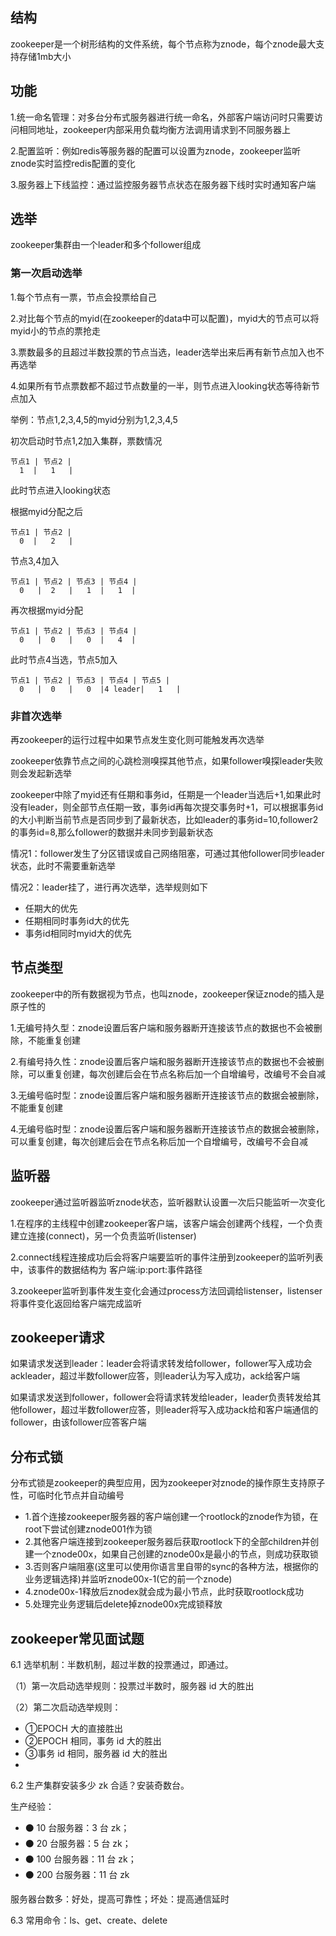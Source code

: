 ## 结构

zookeeper是一个树形结构的文件系统，每个节点称为znode，每个znode最大支持存储1mb大小

## 功能

1.统一命名管理：对多台分布式服务器进行统一命名，外部客户端访问时只需要访问相同地址，zookeeper内部采用负载均衡方法调用请求到不同服务器上

2.配置监听：例如redis等服务器的配置可以设置为znode，zookeeper监听znode实时监控redis配置的变化

3.服务器上下线监控：通过监控服务器节点状态在服务器下线时实时通知客户端

## 选举

zookeeper集群由一个leader和多个follower组成

### 第一次启动选举

1.每个节点有一票，节点会投票给自己

2.对比每个节点的myid(在zookeeper的data中可以配置)，myid大的节点可以将myid小的节点的票抢走

3.票数最多的且超过半数投票的节点当选，leader选举出来后再有新节点加入也不再选举

4.如果所有节点票数都不超过节点数量的一半，则节点进入looking状态等待新节点加入

举例：节点1,2,3,4,5的myid分别为1,2,3,4,5

初次启动时节点1,2加入集群，票数情况

```
节点1 | 节点2 |
  1  |   1   |
```

此时节点进入looking状态

根据myid分配之后

```
节点1 | 节点2 |
  0  |   2   |
```

节点3,4加入

```
节点1 | 节点2 | 节点3 | 节点4 |
  0   |  2   |   1  |   1  |
```

再次根据myid分配

```
节点1 | 节点2 | 节点3 | 节点4 |
  0   |  0   |   0  |   4  |
```

此时节点4当选，节点5加入

```
节点1 | 节点2 | 节点3 | 节点4 | 节点5 |
  0   |  0   |   0  |4 leader|   1   |
```

### 非首次选举

再zookeeper的运行过程中如果节点发生变化则可能触发再次选举

zookeeper依靠节点之间的心跳检测嗅探其他节点，如果follower嗅探leader失败则会发起新选举

zookeeper中除了myid还有任期和事务id，任期是一个leader当选后+1,如果此时没有leader，则全部节点任期一致，事务id再每次提交事务时+1，可以根据事务id的大小判断当前节点是否同步到了最新状态，比如leader的事务id=10,follower2的事务id=8,那么follower的数据并未同步到最新状态

情况1：follower发生了分区错误或自己网络阻塞，可通过其他follower同步leader状态，此时不需要重新选举

情况2：leader挂了，进行再次选举，选举规则如下

  - 任期大的优先
  - 任期相同时事务id大的优先
  - 事务id相同时myid大的优先

## 节点类型

zookeeper中的所有数据视为节点，也叫znode，zookeeper保证znode的插入是原子性的

1.无编号持久型：znode设置后客户端和服务器断开连接该节点的数据也不会被删除，不能重复创建

2.有编号持久性：znode设置后客户端和服务器断开连接该节点的数据也不会被删除，可以重复创建，每次创建后会在节点名称后加一个自增编号，改编号不会自减

3.无编号临时型：znode设置后客户端和服务器断开连接该节点的数据会被删除，不能重复创建

4.无编号临时型：znode设置后客户端和服务器断开连接该节点的数据会被删除，可以重复创建，每次创建后会在节点名称后加一个自增编号，改编号不会自减

## 监听器

zookeeper通过监听器监听znode状态，监听器默认设置一次后只能监听一次变化

1.在程序的主线程中创建zookeeper客户端，该客户端会创建两个线程，一个负责建立连接(connect)，另一个负责监听(listenser)

2.connect线程连接成功后会将客户端要监听的事件注册到zookeeper的监听列表中，该事件的数据结构为 客户端:ip:port:事件路径

3.zookeeper监听到事件发生变化会通过process方法回调给listenser，listenser将事件变化返回给客户端完成监听

## zookeeper请求

如果请求发送到leader：leader会将请求转发给follower，follower写入成功会ackleader，超过半数follower应答，则leader认为写入成功，ack给客户端

如果请求发送到follower，follower会将请求转发给leader，leader负责转发给其他follower，超过半数follower应答，则leader将写入成功ack给和客户端通信的follower，由该follower应答客户端

## 分布式锁

分布式锁是zookeeper的典型应用，因为zookeeper对znode的操作原生支持原子性，可临时化节点并自动编号

  - 1.首个连接zookeeper服务器的客户端创建一个rootlock的znode作为锁，在root下尝试创建znode001作为锁
  - 2.其他客户端连接到zookeeper服务器后获取rootlock下的全部children并创建一个znode00x，如果自己创建的znode00x是最小的节点，则成功获取锁
  - 3.否则客户端阻塞(这里可以使用你语言里自带的sync的各种方法，根据你的业务逻辑选择)并监听znode00x-1(它的前一个znode)
  - 4.znode00x-1释放后znodex就会成为最小节点，此时获取rootlock成功
  - 5.处理完业务逻辑后delete掉znode00x完成锁释放

## zookeeper常见面试题

6.1 选举机制：半数机制，超过半数的投票通过，即通过。

（1）第一次启动选举规则：投票过半数时，服务器 id 大的胜出

（2）第二次启动选举规则：
  - ①EPOCH 大的直接胜出
  - ②EPOCH 相同，事务 id 大的胜出
  - ③事务 id 相同，服务器 id 大的胜出
  - 
6.2 生产集群安装多少 zk 合适？安装奇数台。

生产经验：
  - ⚫ 10 台服务器：3 台 zk；
  - ⚫ 20 台服务器：5 台 zk；
  - ⚫ 100 台服务器：11 台 zk；
  - ⚫ 200 台服务器：11 台 zk

服务器台数多：好处，提高可靠性；坏处：提高通信延时

6.3 常用命令：ls、get、create、delete




